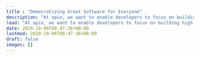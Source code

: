 ```yaml
---
title : "Democratizing Great Software for Everyone"
description: "At apio, we want to enable developers to focus on building high quality and long-lasting software. Customers to combine and customize pieces of software to their own needs without technical background."
lead: "At apio, we want to enable developers to focus on building high quality and long-lasting software; customers to combine and customize pieces of software to their own needs without technical background."
date: 2020-10-06T08:47:36+00:00
lastmod: 2020-10-06T08:47:36+00:00
draft: false
images: []
---
```

